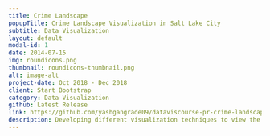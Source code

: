 ```yaml
---
title: Crime Landscape
popupTitle: Crime Landscape Visualization in Salt Lake City
subtitle: Data Visualization
layout: default
modal-id: 1
date: 2014-07-15
img: roundicons.png
thumbnail: roundicons-thumbnail.png
alt: image-alt
project-date: Oct 2018 - Dec 2018
client: Start Bootstrap
category: Data Visualization
github: Latest Release
link: https://github.com/yashgangrade09/dataviscourse-pr-crime-landscape.git
description: Developing different visualization techniques to view the general crime patterns in Salt Lake City, Utah. Implementing crimes based filters which will be viewed on the Map along with the Line charts about the crimes. Tools used: JavaScript, D3, HTML, CSS, OpenStreetMap API
---
```

